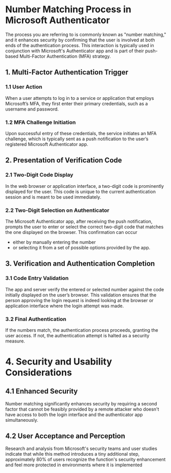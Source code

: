 # Number Matching Process in Microsoft Authenticator

The process you are referring to is commonly known as "number matching," 
and it enhances security by confirming that the user is involved at both ends of the authentication process. 
This interaction is typically used in conjunction with Microsoft's Authenticator app 
and is part of their push-based Multi-Factor Authentication (MFA) strategy. 

## 1. Multi-Factor Authentication Trigger

### 1.1 User Action

When a user attempts to log in to a service or application that employs Microsoft’s MFA, 
they first enter their primary credentials, such as a username and password. 

### 1.2 MFA Challenge Initiation

Upon successful entry of these credentials, the service initiates an MFA challenge, 
which is typically sent as a push notification to the user’s registered Microsoft Authenticator app. 

## 2. Presentation of Verification Code

### 2.1 Two-Digit Code Display

In the web browser or application interface, a two-digit code is prominently displayed for the user. 
This code is unique to the current authentication session and is meant to be used immediately. 

### 2.2 Two-Digit Selection on Authenticator

The Microsoft Authenticator app, after receiving the push notification, 
prompts the user to enter or select the correct two-digit code that matches the one displayed on the browser. 
This confirmation can occur 
- either by manually entering the number 
- or selecting it from a set of possible options provided by the app. 

## 3. Verification and Authentication Completion

### 3.1 Code Entry Validation

The app and server verify the entered or selected number against the code initially displayed on the user’s browser. 
This validation ensures that the person approving the login request 
is indeed looking at the browser or application interface where the login attempt was made. 

### 3.2 Final Authentication

If the numbers match, the authentication process proceeds, granting the user access. 
If not, the authentication attempt is halted as a security measure. 

# 4. Security and Usability Considerations

## 4.1 Enhanced Security

Number matching significantly enhances security 
by requiring a second factor that cannot be feasibly provided by a remote attacker 
who doesn't have access to both the login interface and the authenticator app simultaneously. 

## 4.2 User Acceptance and Perception

Research and analysis from Microsoft's security teams and user studies indicate that 
while this method introduces a tiny additional step, 
approximately 80% of users recognize the function's security enhancement 
and feel more protected in environments where it is implemented 

